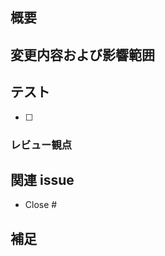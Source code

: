 <!-- リリースの場合は以下のコメントアウトを外し、それ以外の文字を削除する -->

<!-- # デプロイするIssue -->

## 概要

## 変更内容および影響範囲

<!-- 変更場所のリンクなどの記載 -->

## テスト

<!-- テスターへのテストの依頼内容 -->

- [ ]

### レビュー観点

<!-- レビュー時の懸念点や相談する内容を記述する -->

## 関連 issue

<!-- 関連Issue番号を # の後に記述する -->

- Close #

## 補足

<!-- FigmaやDiscordメッセージリンクなど -->
